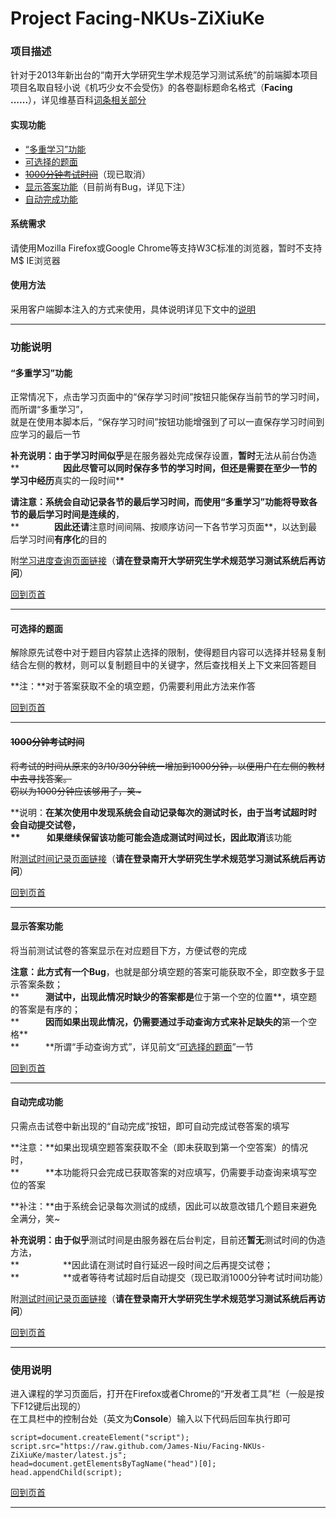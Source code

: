 Project Facing-NKUs-ZiXiuKe
===========================

### 项目描述

针对于2013年新出台的“南开大学研究生学术规范学习测试系统”的前端脚本项目<br />
项目名取自轻小说《机巧少女不会受伤》的各卷副标题命名格式（**Facing ......**），详见维基百科<a href="http://ja.wikipedia.org/wiki/%E6%A9%9F%E5%B7%A7%E5%B0%91%E5%A5%B3%E3%81%AF%E5%82%B7%E3%81%A4%E3%81%8B%E3%81%AA%E3%81%84#.E5.B0.8F.E8.AA.AC" target="_blank">词条相关部分</a>

#### 实现功能

* [“多重学习”功能](#%E5%A4%9A%E9%87%8D%E5%AD%A6%E4%B9%A0%E5%8A%9F%E8%83%BD)
* [可选择的题面](#%E5%8F%AF%E9%80%89%E6%8B%A9%E7%9A%84%E9%A2%98%E9%9D%A2)
* ~~[1000分钟考试时间](#1000%E5%88%86%E9%92%9F%E8%80%83%E8%AF%95%E6%97%B6%E9%97%B4)~~（现已取消）
* [显示答案功能](#%E6%98%BE%E7%A4%BA%E7%AD%94%E6%A1%88%E5%8A%9F%E8%83%BD)（目前尚有Bug，详见下注）
* [自动完成功能](#%E8%87%AA%E5%8A%A8%E5%AE%8C%E6%88%90%E5%8A%9F%E8%83%BD)

#### 系统需求

请使用Mozilla Firefox或Google Chrome等支持W3C标准的浏览器，暂时不支持M$ IE浏览器

#### 使用方法

采用客户端脚本注入的方式来使用，具体说明详见下文中的[说明](#%E4%BD%BF%E7%94%A8%E8%AF%B4%E6%98%8E)

***

### 功能说明

#### “多重学习”功能

正常情况下，点击学习页面中的“保存学习时间”按钮只能保存当前节的学习时间，而所谓“多重学习”，<br />
就是在使用本脚本后，“保存学习时间”按钮功能增强到了可以一直保存学习时间到应学习的最后一节

**补充说明：**由于学习时间**似乎**是在服务器处完成保存设置，**暂时**无法从前台伪造<br />
**　　　　　**因此尽管可以同时保存多节的学习时间，但还是需要在至少一节的学习中经历**真实的一段时间**

**请注意：**系统会自动记录各节的最后学习时间，而使用“多重学习”功能将导致各节的最后学习时间是**连续的**，<br />
**　　　　**因此还请**注意时间间隔、按顺序访问一下各节学习页面**，以达到最后学习时间**有序化**的目的

附<a href="http://zixiuke.nankai.edu.cn/StudyProgress/StudyList/1" target="_blank">学习进度查询页面链接</a>（**请在登录南开大学研究生学术规范学习测试系统后再访问**）

[回到页首](#project-facing-nkus-zixiuke)

***

#### 可选择的题面

解除原先试卷中对于题目内容禁止选择的限制，使得题目内容可以选择并轻易复制<br />
结合左侧的教材，则可以复制题目中的关键字，然后查找相关上下文来回答题目

**注：**对于答案获取不全的填空题，仍需要利用此方法来作答

[回到页首](#project-facing-nkus-zixiuke)

***

#### ~~1000分钟考试时间~~

~~将考试的时间从原来的3/10/30分钟统一增加到1000分钟，以便用户在左侧的教材中去寻找答案。<br />
窃以为1000分钟应该够用了，笑~~<del>~</del>

**说明：**在某次使用中发现系统会自动记录每次的测试时长，由于当考试超时时会自动提交试卷，<br />
**　　　**如果继续保留该功能可能会造成测试时间过长，因此**取消**该功能

附<a href="http://zixiuke.nankai.edu.cn/StudyProgress/ExamList/1" target="_blank">测试时间记录页面链接</a>（**请在登录南开大学研究生学术规范学习测试系统后再访问**）

[回到页首](#project-facing-nkus-zixiuke)

***

#### 显示答案功能

将当前测试试卷的答案显示在对应题目下方，方便试卷的完成

**注意：**此方式有一个**Bug**，也就是部分填空题的答案可能获取不全，即空数多于显示答案条数；<br />
**　　　**测试中，出现此情况时缺少的答案都是**位于第一个空的位置**，填空题的答案是有序的；<br />
**　　　**因而如果出现此情况，仍需要通过手动查询方式来补足缺失的**第一个空格**<br />
**　　　**所谓“手动查询方式”，详见前文“[可选择的题面](#%E5%8F%AF%E9%80%89%E6%8B%A9%E7%9A%84%E9%A2%98%E9%9D%A2)”一节

[回到页首](#project-facing-nkus-zixiuke)

***

#### 自动完成功能

只需点击试卷中新出现的“自动完成”按钮，即可自动完成试卷答案的填写<br />

**注意：**如果出现填空题答案获取不全（即未获取到第一个空答案）的情况时，<br />
**　　　**本功能将只会完成已获取答案的对应填写，仍需要手动查询来填写空位的答案

**补注：**由于系统会记录每次测试的成绩，因此可以故意改错几个题目来避免全满分，笑~

**补充说明：**由于**似乎**测试时间是由服务器在后台判定，目前还**暂无**测试时间的伪造方法，<br />
**　　　　　**因此请在测试时自行延迟一段时间之后再提交试卷；<br />
**　　　　　**或者等待考试超时后自动提交（现已取消1000分钟考试时间功能）

附<a href="http://zixiuke.nankai.edu.cn/StudyProgress/ExamList/1" target="_blank">测试时间记录页面链接</a>（**请在登录南开大学研究生学术规范学习测试系统后再访问**）

[回到页首](#project-facing-nkus-zixiuke)

***

### 使用说明

进入课程的学习页面后，打开在Firefox或者Chrome的“开发者工具”栏（一般是按下F12键后出现的）<br />
在工具栏中的控制台处（英文为**Console**）输入以下代码后回车执行即可

```
script=document.createElement("script");
script.src="https://raw.github.com/James-Niu/Facing-NKUs-ZiXiuKe/master/latest.js";
head=document.getElementsByTagName("head")[0];
head.appendChild(script);
```

[回到页首](#project-facing-nkus-zixiuke)

***
